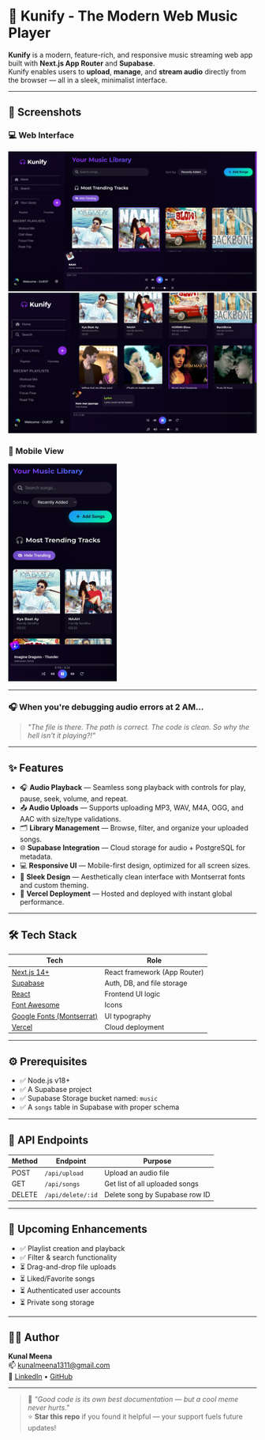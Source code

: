 # 🎵 Kunify - The Modern Web Music Player

**Kunify** is a modern, feature-rich, and responsive music streaming web app built with **Next.js App Router** and **Supabase**.  
 Kunify enables users to **upload**, **manage**, and **stream audio** directly from the browser — all in a sleek, minimalist interface.

---

## 📸 Screenshots

### 💻 Web Interface  
![Web Screenshot](public/Preview.png)  
![Web Screenshot 2](public/Preview2.png)

### 📱 Mobile View  
<img src="public/MobilePreview.png.jpg" alt="Mobile Screenshot" width="220" height="440">




---

### 🎧 When you're debugging audio errors at 2 AM...
> *"The file is there. The path is correct. The code is clean. So why the hell isn't it playing?!"*

---

## ✨ Features

- 🎧 **Audio Playback** — Seamless song playback with controls for play, pause, seek, volume, and repeat.
- 📤 **Audio Uploads** — Supports uploading MP3, WAV, M4A, OGG, and AAC with size/type validations.
- 🗂️ **Library Management** — Browse, filter, and organize your uploaded songs.
- 🌐 **Supabase Integration** — Cloud storage for audio + PostgreSQL for metadata.
- 💻 **Responsive UI** — Mobile-first design, optimized for all screen sizes.
- 🎨 **Sleek Design** — Aesthetically clean interface with Montserrat fonts and custom theming.
- 🚀 **Vercel Deployment** — Hosted and deployed with instant global performance.

---

## 🛠️ Tech Stack

| Tech                                      | Role                                  |
|-------------------------------------------|---------------------------------------|
| [Next.js 14+](https://nextjs.org/)        | React framework (App Router)          |
| [Supabase](https://supabase.io/)          | Auth, DB, and file storage            |
| [React](https://react.dev/)               | Frontend UI logic                     |
| [Font Awesome](https://fontawesome.com/)  | Icons                                 |
| [Google Fonts (Montserrat)](https://fonts.google.com/specimen/Montserrat) | UI typography |
| [Vercel](https://vercel.com/)             | Cloud deployment                      |

---

## ⚙️ Prerequisites

- ✅ Node.js v18+
- ✅ A Supabase project
- ✅ Supabase Storage bucket named: `music`
- ✅ A `songs` table in Supabase with proper schema

---

## 🧪 API Endpoints

| Method | Endpoint           | Purpose                        |
|--------|--------------------|--------------------------------|
| POST   | `/api/upload`      | Upload an audio file           |
| GET    | `/api/songs`       | Get list of all uploaded songs |
| DELETE | `/api/delete/:id`  | Delete song by Supabase row ID |

---



## 🚀 Upcoming Enhancements

- ✅ Playlist creation and playback  
- ✅ Filter & search functionality  
- ⏳ Drag-and-drop file uploads  
- ⏳ Liked/Favorite songs  
- ⏳ Authenticated user accounts  
- ⏳ Private song storage  

---

## 👨‍💻 Author

**Kunal Meena**  
📫 [kunalmeena1311@gmail.com](mailto:kunalmeena1311@gmail.com)  
🔗 [LinkedIn](https://linkedin.com/in/kunal8859) • [GitHub](https://github.com/Kunal88591)

---

> 🧠 *"Good code is its own best documentation — but a cool meme never hurts."*  
> ⭐ **Star this repo** if you found it helpful — your support fuels future updates!
